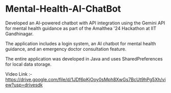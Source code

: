 # Mental-Health-AI-ChatBot
Developed an AI-powered chatbot with API integration using the Gemini API for mental health guidance as part of the Amalthea '24 Hackathon at IIT Gandhinagar.

The application includes a login system, an AI chatbot for mental health guidance, and an emergency doctor consultation feature.

The entire application was developed in Java and uses SharedPreferences for local data storage.

Video Link :- https://drive.google.com/file/d/1JDf6pKjOoy0sMph8XwGs7BcUt9hPg5Xh/view?usp=drivesdk
